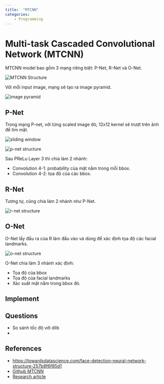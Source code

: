 ```yaml
---
title:  "MTCNN"
categories: 
    - Programming
---
```

# Multi-task Cascaded Convolutional Network (MTCNN)

MTCNN model bao gồm 3 mạng riêng biệt: P-Net, R-Net và O-Net.

![MTCNN Structure](/images/2019-07-16-mtcnn/mtcnn_structure.png)

Với mỗi input image, mạng sẽ tạo ra image pyramid. 

![image pyramid](/images/2019-07-16-mtcnn/image_pyramid.png)

## P-Net
Trong mạng P-net, với từng scaled image đó, 12x12 kernel sẽ trượt trên ảnh để tìm mặt. 

![sliding window](/images/2019-07-16-mtcnn/sliding_window.png)

![p-net structure](/images/2019-07-16-mtcnn/p-net-structure.png)

Sau PReLu Layer 3 thì chia làm 2 nhánh:
- Convolution 4-1: probability của mặt nằm trong mỗi bbox.
- Convolution 4-2: tọa độ của các bbox.

## R-Net
Tương tự, cũng chia làm 2 nhánh như P-Net.

![r-net structure](/images/2019-07-16-mtcnn/r-net-structure.png)



## O-Net
O-Net lấy đầu ra của R làm đầu vào và dùng để xác định tọa độ các facial landmarks.

![o-net structure](/images/2019-07-16-mtcnn/o-net-structure.png)

O-Net chia làm 3 nhánh xác định:
- Tọa độ của bbox
- Tọa độ của facial landmarks
- Xác suất mặt nằm trong bbox đó.

## Implement

## Questions
- So sánh tốc độ với dlib
- 

## References
- https://towardsdatascience.com/face-detection-neural-network-structure-257b8f6f85d1
- [Github MTCNN](https://github.com/ipazc/mtcnn)
- [Research article](http://arxiv.org/abs/1604.02878)